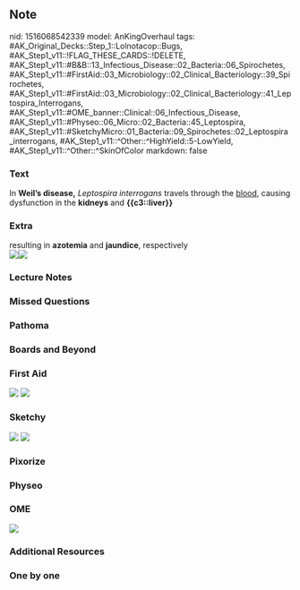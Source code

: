 ## Note
nid: 1516068542339
model: AnKingOverhaul
tags: #AK_Original_Decks::Step_1::Lolnotacop::Bugs, #AK_Step1_v11::!FLAG_THESE_CARDS::!DELETE, #AK_Step1_v11::#B&B::13_Infectious_Disease::02_Bacteria::06_Spirochetes, #AK_Step1_v11::#FirstAid::03_Microbiology::02_Clinical_Bacteriology::39_Spirochetes, #AK_Step1_v11::#FirstAid::03_Microbiology::02_Clinical_Bacteriology::41_Leptospira_Interrogans, #AK_Step1_v11::#OME_banner::Clinical::06_Infectious_Disease, #AK_Step1_v11::#Physeo::06_Micro::02_Bacteria::45_Leptospira, #AK_Step1_v11::#SketchyMicro::01_Bacteria::09_Spirochetes::02_Leptospira_interrogans, #AK_Step1_v11::^Other::^HighYield::5-LowYield, #AK_Step1_v11::^Other::^SkinOfColor
markdown: false

### Text
In <b>Weil’s disease,</b> <i>Leptospira interrogans</i> travels
through the <u>blood</u>, causing dysfunction in the <b>kidneys</b>
and <b>{{c3::liver}}</b>

### Extra
<div>
  resulting in <b>azotemia</b> and <b>jaundice</b>, respectively
</div><img src="paste-39797166965159.jpg"><img src=
"paste-f7ec38203b0ca56954c20545bebafc7acf6ecd79.png">

### Lecture Notes


### Missed Questions


### Pathoma


### Boards and Beyond


### First Aid
<img src="tmpk84v5d9r.png"> <img src="tmp_rnt0y6i.png">

### Sketchy
<img src="paste-181629871980547.jpg"> <img src=
"paste-d6ffcea8e27a2a251e65f17bbbd405d274f354a0.png">

### Pixorize


### Physeo


### OME
<div class="ome-widget">
  <a href=
  "https://onlinemeded.org/spa/infectious-disease?ref=anki"><img src="_OME_AnkiFlashcards_Topic_1.png"></a>
</div>

### Additional Resources


### One by one

